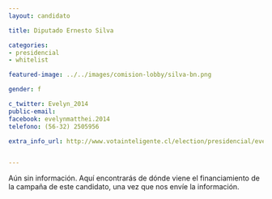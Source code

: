 ```yaml
---
layout: candidato

title: Diputado Ernesto Silva

categories: 
- presidencial
- whitelist

featured-image: ../../images/comision-lobby/silva-bn.png

gender: f

c_twitter: Evelyn_2014
public-email: 
facebook: evelynmatthei.2014
telefono: (56-32) 2505956

extra_info_url: http://www.votainteligente.cl/election/presidencial/evelyn-matthei


---
```


Aún sin información. Aquí encontrarás de dónde viene el financiamiento de la campaña de este candidato, una vez que nos envíe la información.


